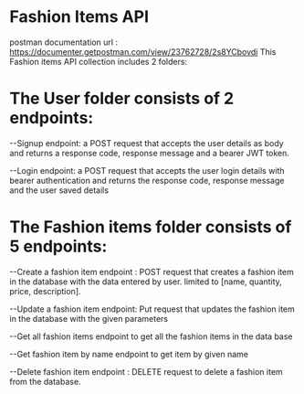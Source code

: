 # Fashion Items API
postman documentation url : https://documenter.getpostman.com/view/23762728/2s8YCbovdi
This Fashion items API collection includes 2 folders:

# The User folder consists of 2 endpoints:

--Signup endpoint: a POST request that accepts the user details as body and returns a response code, response message and a bearer JWT token.

--Login endpoint: a POST request that accepts the user login details with bearer authentication and returns the response code, response message and the user saved details

# The Fashion items folder consists of 5 endpoints:

--Create a fashion item endpoint : POST request that creates a fashion item in the database with the data entered by user. limited to [name, quantity, price, description].

--Update a fashion item endpoint: Put request that updates the fashion item in the database with the given parameters

--Get all fashion items endpoint to get all the fashion items in the data base

--Get fashion item by name endpoint to get item by given name

--Delete fashion item endpoint : DELETE request to delete a fashion item from the database.
